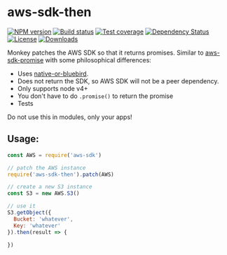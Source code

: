 
# aws-sdk-then

[![NPM version][npm-image]][npm-url]
[![Build status][travis-image]][travis-url]
[![Test coverage][codecov-image]][codecov-url]
[![Dependency Status][david-image]][david-url]
[![License][license-image]][license-url]
[![Downloads][downloads-image]][downloads-url]

Monkey patches the AWS SDK so that it returns promises.
Similar to [aws-sdk-promise](https://github.com/lightsofapollo/aws-sdk-promise) with some philosophical differences:

- Uses [native-or-bluebird](https://github.com/normalize/native-or-bluebird).
- Does not return the SDK, so AWS SDK will not be a peer dependency.
- Only supports node v4+
- You don't have to do `.promise()` to return the promise
- Tests

Do not use this in modules, only your apps!

## Usage:

```js
const AWS = require('aws-sdk')

// patch the AWS instance
require('aws-sdk-then').patch(AWS)

// create a new S3 instance
const S3 = new AWS.S3()

// use it
S3.getObject({
  Bucket: 'whatever',
  Key: 'whatever'
}).then(result => {

})
```

[npm-image]: https://img.shields.io/npm/v/aws-sdk-then.svg?style=flat-square
[npm-url]: https://npmjs.org/package/aws-sdk-then
[travis-image]: https://img.shields.io/travis/thenables/aws-sdk-then/master.svg?style=flat-square
[travis-url]: https://travis-ci.org/thenables/aws-sdk-then
[codecov-image]: https://img.shields.io/codecov/c/github/thenables/aws-sdk-then/master.svg?style=flat-square
[codecov-url]: https://codecov.io/github/thenables/aws-sdk-then
[david-image]: http://img.shields.io/david/thenables/aws-sdk-then.svg?style=flat-square
[david-url]: https://david-dm.org/thenables/aws-sdk-then
[license-image]: http://img.shields.io/npm/l/aws-sdk-then.svg?style=flat-square
[license-url]: LICENSE
[downloads-image]: http://img.shields.io/npm/dm/aws-sdk-then.svg?style=flat-square
[downloads-url]: https://npmjs.org/package/aws-sdk-then

